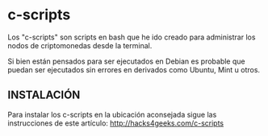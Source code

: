 # c-scripts

Los "c-scripts" son scripts en bash que he ido creado para administrar los nodos de criptomonedas desde la terminal.

Si bien están pensados para ser ejecutados en Debian es probable que puedan ser ejecutados sin errores en derivados como Ubuntu, Mint u otros.

## INSTALACIÓN

Para instalar los c-scripts en la ubicación aconsejada sigue las instrucciones de este artículo: http://hacks4geeks.com/c-scripts

